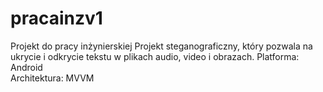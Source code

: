 # pracainzv1
 Projekt do pracy inżynierskiej
Projekt steganograficzny, który pozwala na ukrycie i odkrycie tekstu w plikach audio, video i obrazach.
Platforma: Android  
Architektura: MVVM
